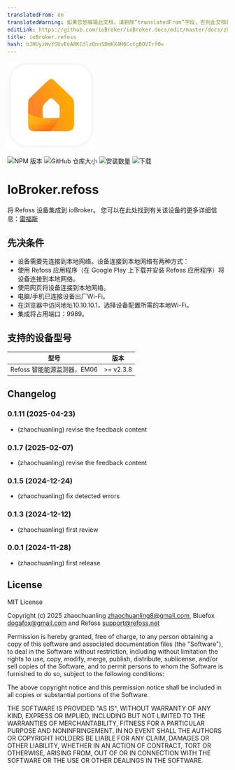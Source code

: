 ```yaml
---
translatedFrom: en
translatedWarning: 如果您想编辑此文档，请删除“translatedFrom”字段，否则此文档将再次自动翻译
editLink: https://github.com/ioBroker/ioBroker.docs/edit/master/docs/zh-cn/adapterref/iobroker.refoss/README.md
title: ioBroker.refoss
hash: bJHUyzWvYGUvEoA8KCdlzQnnSDmKX4H6CctgBOVIrf0=
---
```

![标识](../../../en/adapterref/iobroker.refoss/admin/refoss.png)

![NPM 版本](https://img.shields.io/npm/v/iobroker.refoss.svg)
![GitHub 仓库大小](https://img.shields.io/github/repo-size/Refoss/ioBroker.refoss?logo=github&style=flat-square)
![安装数量](https://iobroker.live/badges/refoss-installed.svg)
![下载](https://img.shields.io/npm/dm/iobroker.refoss.svg)

# IoBroker.refoss
将 Refoss 设备集成到 ioBroker。
您可以在此处找到有关该设备的更多详细信息：[雷福斯](https://www.amazon.de/dp/B0D3PY4RVZ)

## 先决条件
- 设备需要先连接到本地网络。设备连接到本地网络有两种方式：
- 使用 Refoss 应用程序（在 Google Play 上下载并安装 Refoss 应用程序）将设备连接到本地网络。
- 使用网页将设备连接到本地网络。
- 电脑/手机已连接设备出厂Wi-Fi。
- 在浏览器中访问地址10.10.10.1，选择设备配置所需的本地Wi-Fi。
- 集成将占用端口：9989。

## 支持的设备型号
| 型号 | 版本 |
| --------------------------------- | --------- |
| Refoss 智能能源监测器，EM06 | >= v2.3.8 |

## Changelog

### 0.1.11 (2025-04-23)

- (zhaochuanling) revise the feedback content

### 0.1.7 (2025-02-07)

- (zhaochuanling) revise the feedback content

### 0.1.5 (2024-12-24)

- (zhaochuanling) fix detected errors

### 0.1.3 (2024-12-12)

- (zhaochuanling) first review

### 0.0.1 (2024-11-28)

- (zhaochuanling) first release

## License

MIT License

Copyright (c) 2025 zhaochuanling zhaochuanling8@gmail.com,
Bluefox dogafox@gmail.com and
Refoss support@refoss.net

Permission is hereby granted, free of charge, to any person obtaining a copy
of this software and associated documentation files (the "Software"), to deal
in the Software without restriction, including without limitation the rights
to use, copy, modify, merge, publish, distribute, sublicense, and/or sell
copies of the Software, and to permit persons to whom the Software is
furnished to do so, subject to the following conditions:

The above copyright notice and this permission notice shall be included in all
copies or substantial portions of the Software.

THE SOFTWARE IS PROVIDED "AS IS", WITHOUT WARRANTY OF ANY KIND, EXPRESS OR
IMPLIED, INCLUDING BUT NOT LIMITED TO THE WARRANTIES OF MERCHANTABILITY,
FITNESS FOR A PARTICULAR PURPOSE AND NONINFRINGEMENT. IN NO EVENT SHALL THE
AUTHORS OR COPYRIGHT HOLDERS BE LIABLE FOR ANY CLAIM, DAMAGES OR OTHER
LIABILITY, WHETHER IN AN ACTION OF CONTRACT, TORT OR OTHERWISE, ARISING FROM,
OUT OF OR IN CONNECTION WITH THE SOFTWARE OR THE USE OR OTHER DEALINGS IN THE
SOFTWARE.